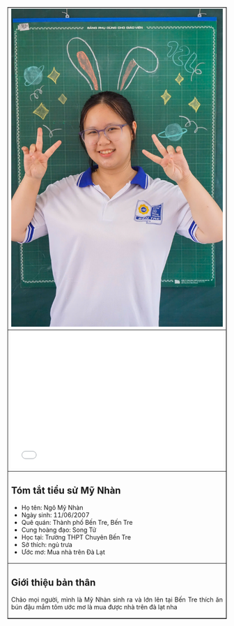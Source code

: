 <html lang="en">
<head>
    <meta charset="UTF-8">
    <meta name="viewport" content="width=device-width, initial-scale=1.0">
</head>
<body>
    <table width="60%" align="center" border="1" cellspacing="0" cellpadding="10">
        <tr>
            <td colspan="2" align="center">
                <img src="MyNhan.jpg" alt="Image" width="100%">
            </td>
        </tr>
        <tr>
            <tr>
            <td colspan="2" align="center">
                <iframe width="100%" height="315" src="790695121580062924.mp4" frameborder="0" allowfullscreen></iframe>
            </td>
        </tr>
            </td>
        </tr>
        <tr>
            <td colspan="2">
                <h2>Tóm tắt tiểu sử Mỹ Nhàn</h2>
                <ul>
                    <li>Họ tên: Ngô Mỹ Nhàn</li>
                    <li>Ngày sinh: 11/06/2007</li>
                    <li>Quê quán: Thành phố Bến Tre, Bến Tre</li>
                    <li>Cung hoàng đạo: Song Tử</li>
                    <li>Học tại: Trường THPT Chuyên Bến Tre</li>
                    <li>Sở thích: ngủ trưa</li>
                    <li>Ước mơ: Mua nhà trên Đà Lạt</li>
                </ul>
            </td>
        </tr>
        <tr>
            <td colspan="2">
                <h2>Giới thiệu bản thân</h2>
                <p align="justify">
                    Chảo mọi người, mình là Mỹ Nhàn sinh ra và lớn lên tại Bến Tre thích ăn bún đậu mắm tôm ước mơ là mua được nhà trên đà lạt nha 
                </p>
            </td>
        </tr>
    </table>
</body>
</html>
